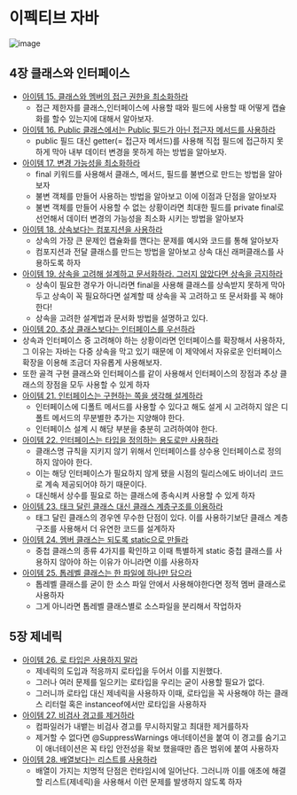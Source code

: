 # 이펙티브 자바 
![image](https://github.com/yeomyaloo/EffectiveJava/assets/81970382/4ebee998-e487-4e28-be55-0782315c288f)

## 4장 클래스와 인터페이스
- [아이템 15. 클래스와 멤버의 접근 권한을 최소화하라](https://github.com/yeomyaloo/EffectiveJava/blob/main/4%EC%9E%A5%20%ED%81%B4%EB%9E%98%EC%8A%A4%EC%99%80%20%EC%9D%B8%ED%84%B0%ED%8E%98%EC%9D%B4%EC%8A%A4/item15.md)
  - 접근 제한자를 클래스,인터페이스에 사용할 때와 필드에 사용할 때 어떻게 캡슐화를 할수 있는지에 대해서 알아보자.
- [아이템 16. Public 클래스에서는 Public 필드가 아닌 접근자 메서드를 사용하라](https://github.com/yeomyaloo/EffectiveJava/blob/main/4%EC%9E%A5%20%ED%81%B4%EB%9E%98%EC%8A%A4%EC%99%80%20%EC%9D%B8%ED%84%B0%ED%8E%98%EC%9D%B4%EC%8A%A4/item16.md)
  - public 필드 대신 getter(= 접근자 메서드)를 사용해 직접 필드에 접근하지 못하게 막아 내부 데이터 변경을 못하게 하는 방법을 알아보자. 
- [아이템 17. 변경 가능성을 최소화하라](https://github.com/yeomyaloo/EffectiveJava/blob/main/4%EC%9E%A5%20%ED%81%B4%EB%9E%98%EC%8A%A4%EC%99%80%20%EC%9D%B8%ED%84%B0%ED%8E%98%EC%9D%B4%EC%8A%A4/item17.md)
  - final 키워드를 사용해서 클래스, 메서드, 필드를 불변으로 만드는 방법을 알아보자
  - 불변 객체를 만들어 사용하는 방법을 알아보고 이에 이점과 단점을 알아보자
  - 불변 객체를 만들어 사용할 수 없는 상황이라면 최대한 필드를 private final로 선언해서 데이터 변경의 가능성을 최소화 시키는 방법을 알아보자
- [아이템 18. 상속보다는 컴포지션을 사용하라](https://github.com/yeomyaloo/EffectiveJava/blob/main/4%EC%9E%A5%20%ED%81%B4%EB%9E%98%EC%8A%A4%EC%99%80%20%EC%9D%B8%ED%84%B0%ED%8E%98%EC%9D%B4%EC%8A%A4/item18.md)
  - 상속의 가장 큰 문제인 캡슐화를 깬다는 문제를 예시와 코드를 통해 알아보자
  - 컴포지션과 전달 클래스를 만드는 방법을 알아보고 상속 대신 래퍼클래스를 사용하도록 하자
- [아이템 19. 상속을 고려해 설계하고 문서화하라. 그러지 않았다면 상속을 금지하라](https://github.com/yeomyaloo/EffectiveJava/blob/main/4%EC%9E%A5%20%ED%81%B4%EB%9E%98%EC%8A%A4%EC%99%80%20%EC%9D%B8%ED%84%B0%ED%8E%98%EC%9D%B4%EC%8A%A4/item19.md)
  - 상속이 필요한 경우가 아니라면 final을 사용해 클래스를 상속받지 못하게 막아두고 상속이 꼭 필요하다면 설계할 때 상속을 꼭 고려하고 또 문서화를 꼭 해야 한다!
  - 상속을 고려한 설계법과 문서화 방법을 설명하고 있다. 
- [아이템 20. 추상 클래스보다는 인터페이스를 우선하라](https://github.com/yeomyaloo/EffectiveJava/blob/main/4%EC%9E%A5%20%ED%81%B4%EB%9E%98%EC%8A%A4%EC%99%80%20%EC%9D%B8%ED%84%B0%ED%8E%98%EC%9D%B4%EC%8A%A4/Item_20_%EC%B6%94%EC%83%81%20%ED%81%B4%EB%9E%98%EC%8A%A4%EB%B3%B4%EB%8B%A4%EB%8A%94%20%EC%9D%B8%ED%84%B0%ED%8E%98%EC%9D%B4%EC%8A%A4%EB%A5%BC%20%EC%9A%B0%EC%84%A0%ED%95%98%EB%9D%BC.md)
- 상속과 인터페이스 중 고려해야 하는 상황이라면 인터페이스를 확장해서 사용하자, 그 이유는 자바는 다중 상속을 막고 있기 때문에 이 제약에서 자유로운 인터페이스 확장을 이용해 조금더 자유롭게 사용해보자.
- 또한 골격 구현 클래스와 인터페이스를 같이 사용해서 인터페이스의 장점과 추상 클래스의 장점을 모두 사용할 수 있게 하자 
- [아이템 21. 인터페이스는 구현하는 쪽을 생각해 설계하라](https://github.com/yeomyaloo/EffectiveJava/blob/main/4%EC%9E%A5%20%ED%81%B4%EB%9E%98%EC%8A%A4%EC%99%80%20%EC%9D%B8%ED%84%B0%ED%8E%98%EC%9D%B4%EC%8A%A4/item21.md)
  - 인터페이스에 디폴트 메서드를 사용할 수 있다고 해도 설게 시 고려하지 않은 디폴트 메서드의 무분별한 추가는 지양해야 한다.
  - 인터페이스 설계 시 해당 부분을 충분히 고려하여야 한다. 
- [아이템 22. 인터페이스는 타입을 정의하는 용도로만 사용하라](https://github.com/yeomyaloo/EffectiveJava/blob/main/4%EC%9E%A5%20%ED%81%B4%EB%9E%98%EC%8A%A4%EC%99%80%20%EC%9D%B8%ED%84%B0%ED%8E%98%EC%9D%B4%EC%8A%A4/item22%20.md)
  - 클래스명 규칙을 지키지 않기 위해서 인터페이스를 상수용 인터페이스로 정의하지 않아야 한다.
  - 이는 해당 인터페이스가 필요하지 않게 됐을 시점의 릴리스에도 바이너리 코드로 계속 제공되어야 하기 때문이다.
  - 대신해서 상수를 필요로 하는 클래스에 종속시켜 사용할 수 있게 하자 
- [아이템 23. 태크 달린 클래스 대신 클래스 계층구조를 이용하라](https://github.com/yeomyaloo/EffectiveJava/blob/main/4%EC%9E%A5%20%ED%81%B4%EB%9E%98%EC%8A%A4%EC%99%80%20%EC%9D%B8%ED%84%B0%ED%8E%98%EC%9D%B4%EC%8A%A4/23.md)
  - 태그 달린 클래스의 경우엔 무수한 단점이 있다. 이를 사용하기보단 클래스 계층구조를 사용해서 더 유연한 코드를 설계하자
- [아이템 24. 멤버 클래스는 되도록 static으로 만들라](https://github.com/yeomyaloo/EffectiveJava/blob/main/4%EC%9E%A5%20%ED%81%B4%EB%9E%98%EC%8A%A4%EC%99%80%20%EC%9D%B8%ED%84%B0%ED%8E%98%EC%9D%B4%EC%8A%A4/24.md)
  - 중첩 클래스의 종류 4가지를 확인하고 이때 특별하게 static 중첩 클래스를 사용하지 않아야 하는 이유가 아니라면 이를 사용하자
- [아이템 25. 톱레벨 클래스는 한 파일에 하나만 담으라](https://github.com/yeomyaloo/EffectiveJava/blob/main/4%EC%9E%A5%20%ED%81%B4%EB%9E%98%EC%8A%A4%EC%99%80%20%EC%9D%B8%ED%84%B0%ED%8E%98%EC%9D%B4%EC%8A%A4/25.md)
  - 톱레벨 클래스를 굳이 한 소스 파일 안에서 사용해야한다면 정적 멤버 클래스로 사용하자
  - 그게 아니라면 톱레벨 클래스별로 소스파일을 분리해서 작업하자
 
## 5장 제네릭
- [아이템 26. 로 타입은 사용하지 말라](https://github.com/yeomyaloo/EffectiveJava/blob/main/5%EC%9E%A5%20%EC%A0%9C%EB%84%A4%EB%A6%AD/26.md)
  - 제네릭의 도입과 적응까지 로타입을 두어서 이를 지원했다.
  - 그러나 여러 문제를 일으키는 로타입을 우리는 굳이 사용할 필요가 없다.
  - 그러니까 로타입 대신 제네릭을 사용하자 이때, 로타입을 꼭 사용해야 하는 클래스 리터럴 혹은 instanceof에서만 로타입을 사용하자
- [아이템 27. 비검사 경고를 제거하라](https://github.com/yeomyaloo/EffectiveJava/blob/main/5%EC%9E%A5%20%EC%A0%9C%EB%84%A4%EB%A6%AD/27.md)
  - 컴파일러가 내뱉는 비검사 경고를 무시하지말고 최대한 제거를하자
  - 제거할 수 없다면 @SuppressWarnings 애너테이션을 붙여 이 경고를 숨기고 이 애너테이션은 꼭 타입 안전성을 확보 했을때만 좁은 범위에 붙여 사용하자
- [아이템 28. 배열보다는 리스트를 사용하라](https://github.com/yeomyaloo/EffectiveJava/blob/main/5%EC%9E%A5%20%EC%A0%9C%EB%84%A4%EB%A6%AD/28.md)
  - 배열이 가지는 치명적 단점은 런타임시에 일어난다. 그러니까 이를 애초에 해결할 리스트(제네릭)을 사용해서 이런 문제를 발생하지 않도록 하자
